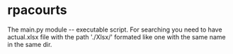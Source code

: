# rpacourts

The main.py module -- executable script.
For searching you need to have actual.xlsx file with the path './Xlsx/' formated like one with the same name in the same dir. 
